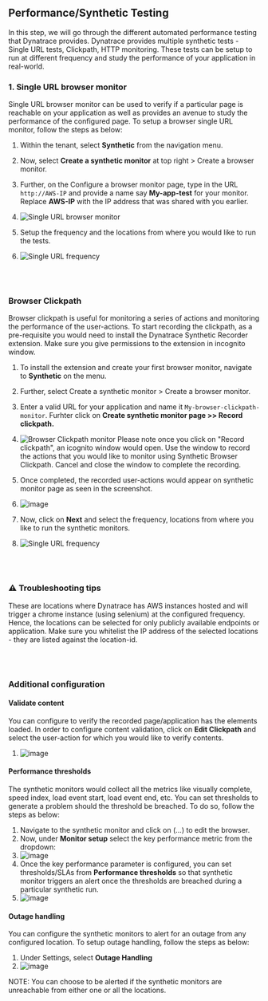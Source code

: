 ## Performance/Synthetic Testing
In this step, we will go through the different automated performance testing that Dynatrace provides.
Dynatrace provides multiple synthetic tests - Single URL tests, Clickpath, HTTP monitoring. These tests can be setup to run at different frequency and study the performance of your application in real-world.

### 1. Single URL browser monitor
Single URL browser monitor can be used to verify if a particular page is reachable on your application as well as provides an avenue to study the performance of the configured page. To setup a browser single URL monitor, follow the steps as below:
1. Within the tenant, select **Synthetic** from the navigation menu.
1. Now, select **Create a synthetic monitor** at top right > Create a browser monitor.
1. Further, on the Configure a browser monitor page, type in the URL `http://AWS-IP` and provide a name say **My-app-test** for your monitor.
Replace **AWS-IP** with the IP address that was shared with you earlier.

1. ![Single URL browser monitor](../../../assets/images/Single-url-browser-monitor.png)

1. Setup the frequency and the locations from where you would like to run the tests.

1. ![Single URL frequency](../../../assets/images/Single-url-frequency.png)

<br></br>

### Browser Clickpath

Browser clickpath is useful for monitoring a series of actions and monitoring the performance of the user-actions. To start recording the clickpath, as a pre-requisite you would need to install the Dynatrace Synthetic Recorder extension. Make sure you give permissions to the extension in incognito window.
1. To install the extension and create your first browser monitor, navigate to **Synthetic** on the menu.
1. Further, select Create a synthetic monitor > Create a browser monitor.
1. Enter a valid URL for your application and name it `My-browser-clickpath-monitor`. Furhter click on **Create synthetic monitor page >> Record clickpath.**


1. ![Browser Clickpath monitor](../../../assets/images/browser-clickpath-monitor.png)
Please note once you click on "Record clickpath", an icognito window would open. Use the window to record the actions that you would like to monitor using Synthetic Browser Clickpath.
Cancel and close the window to complete the recording.

1. Once completed, the recorded user-actions would appear on synthetic monitor page as seen in the screenshot.
1. ![image](../../../assets/images/browser-clickpath-monitor-2.png)

1. Now, click on **Next** and select the frequency, locations from where you like to run the synthetic monitors.
1. ![Single URL frequency](../../../assets/images/Single-url-frequency.png)

<br></br>

### ⚠️ Troubleshooting tips
These are locations where Dynatrace has AWS instances hosted and will trigger a chrome instance (using selenium) at the configured frequency. Hence, the locations can be selected for only publicly available endpoints or application. Make sure you whitelist the IP address of the selected locations - they are listed against the location-id.

<br></br>

### Additional configuration
#### Validate content
You can configure to verify the recorded page/application has the elements loaded. In order to configure content validation, click on **Edit Clickpath** and  select the user-action for which you would like to verify contents.
1. ![image](../../../assets/images/validate-content.png)

#### Performance thresholds
The synthetic monitors would collect all the metrics like visually complete, speed index, load event start, load event end, etc. You can set thresholds to generate a problem should the threshold be breached.
To do so, follow the steps as below:
1. Navigate to the synthetic monitor and click on (...) to edit the browser.
1. Now, under **Monitor setup** select the key performance metric from the dropdown:
1. ![image](../../../assets/images/key-performance-metric-1.png)
1. Once the key performance parameter is configured, you can set thresholds/SLAs from **Performance thresholds** so that synthetic monitor triggers an alert once the thresholds are breached during a particular synthetic run.
1. ![image](../../../assets/images/performance-key-metric-2.png)

#### Outage handling
You can configure the synthetic monitors to alert for an outage from any configured location. To setup outage handling, follow the steps as below:
1.  Under Settings, select **Outage Handling**
1. ![image](../../../assets/images/outage-handling.png)

NOTE: You can choose to be alerted if the synthetic monitors are unreachable from either one or all the locations.

